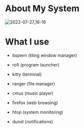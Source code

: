 
# About My System <a name="About"></a>

![2022-07-27_16-16](https://user-images.githubusercontent.com/95656575/181270210-c7c9c70e-1c92-4a77-a94a-98fcdc1cdcd9.png)

# What I use

- bspwm (tiling window manager)
  
- rofi (program launcher)
  
- kitty (terminal)
  
- ranger (file manager)
  
- cmus (music player)
  
- firefox (web browsing)
  
- htop (system monitoring)
  
- dunst (notifications)
